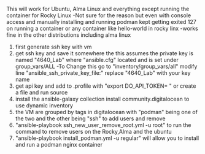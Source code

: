 This will work for Ubuntu, Alma Linux and everything except running the container for Rocky Linux
-Not sure for the reason but even with console access and manually installing and running podman kept getting exited 127 on running a container or any container like hello-world in rocky linx
-works fine in the other distributions including alma linux

1. first generate ssh key with vm
2. get ssh key and save it somewhere the this assumes the private key is named "4640_Lab" where "ansible.cfg" located and is set under group_vars/ALL
	-To Change this go to "inventory/group_vars/all" modify line "ansible_ssh_private_key_file:" replace "4640_Lab" with your key name
3. get api key and add to .profile with "export DO_API_TOKEN= <INSERT API KEY>" or create a file and run source
4. install the ansible-galaxy collection install community.digitalocean to use dynamic inventory
5. the VM are grouped by tags in digitalocean with "podman" being one of the two and the other being "ssh" to add users and remove
7. "ansible-playbook ssh_new_user_remove_root.yml -u root" to run the command to remove users on the Rocky,Alma and the ubuntu
8. "ansible-playbook install_podman.yml -u regular" will allow you to install and run a podman nginx container
